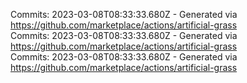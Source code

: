 Commits: 2023-03-08T08:33:33.680Z - Generated via https://github.com/marketplace/actions/artificial-grass
<br>
Commits: 2023-03-08T08:33:33.680Z - Generated via https://github.com/marketplace/actions/artificial-grass
<br>
Commits: 2023-03-08T08:33:33.680Z - Generated via https://github.com/marketplace/actions/artificial-grass
<br>
